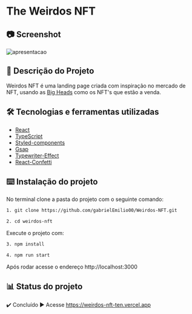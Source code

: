 # The Weirdos NFT

## 📷 Screenshot
![apresentacao](https://user-images.githubusercontent.com/72055099/196732125-994712d3-2d59-44bc-9a43-1f7d4442dae0.gif)

## 🧭 Descrição do Projeto
Weirdos NFT é uma landing page criada com inspiração no mercado de NFT, usando as [Big Heads](https://bigheads.io) como os NFT's que estão a venda.

## 🛠️ Tecnologias e ferramentas utilizadas
- [React](https://pt-br.reactjs.org)
- [TypeScript](https://www.typescriptlang.org)
- [Styled-components](https://styled-components.com)
- [Gsap](https://greensock.com/gsap/)
- [Typewriter-Effect](https://www.npmjs.com/package/typewriter-effect)
- [React-Confetti](https://www.npmjs.com/package/react-confetti)

## ⌨️ Instalação do projeto

No terminal clone a pasta do projeto com o seguinte comando:

```bash
1. git clone https://github.com/gabrielEmilio00/Weirdos-NFT.git

2. cd weirdos-nft
```


Execute o projeto com: 

```bash
3. npm install

4. npm run start
```

Após rodar acesse o endereço http://localhost:3000

## 📊 Status do projeto
✔️ Concluído
▶️ Acesse https://weirdos-nft-ten.vercel.app
